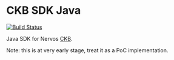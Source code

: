 # CKB SDK Java

[![Build Status](https://travis-ci.org/duanyytop/ckb-sdk-java.svg?branch=master)](https://travis-ci.org/duanyytop/ckb-sdk-java) 

Java SDK for Nervos [CKB](https://github.com/nervosnetwork/ckb).

Note: this is at very early stage, treat it as a PoC implementation.

